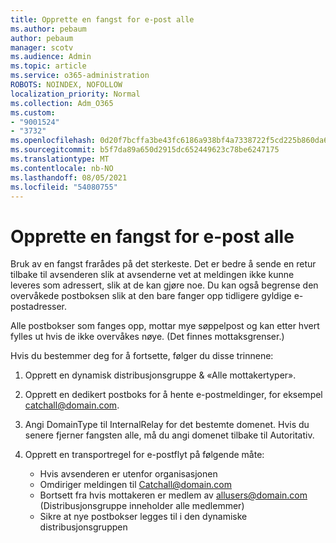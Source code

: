 ```yaml
---
title: Opprette en fangst for e-post alle
ms.author: pebaum
author: pebaum
manager: scotv
ms.audience: Admin
ms.topic: article
ms.service: o365-administration
ROBOTS: NOINDEX, NOFOLLOW
localization_priority: Normal
ms.collection: Adm_O365
ms.custom:
- "9001524"
- "3732"
ms.openlocfilehash: 0d20f7bcffa3be43fc6186a938bf4a7338722f5cd225b860da6357398db26a69
ms.sourcegitcommit: b5f7da89a650d2915dc652449623c78be6247175
ms.translationtype: MT
ms.contentlocale: nb-NO
ms.lasthandoff: 08/05/2021
ms.locfileid: "54080755"
---
```

# <a name="create-an-email-catch-all"></a>Opprette en fangst for e-post alle

Bruk av en fangst frarådes på det sterkeste. Det er bedre å sende en retur tilbake til avsenderen slik at avsenderne vet at meldingen ikke kunne leveres som adressert, slik at de kan gjøre noe. Du kan også begrense den overvåkede postboksen slik at den bare fanger opp tidligere gyldige e-postadresser. 

Alle postbokser som fanges opp, mottar mye søppelpost og kan etter hvert fylles ut hvis de ikke overvåkes nøye. (Det finnes mottaksgrenser.) 

Hvis du bestemmer deg for å fortsette, følger du disse trinnene:

1. Opprett en dynamisk distribusjonsgruppe & «Alle mottakertyper».

2. Opprett en dedikert postboks for å hente e-postmeldinger, for eksempel catchall@domain.com.

3. Angi DomainType til InternalRelay for det bestemte domenet. Hvis du senere fjerner fangsten alle, må du angi domenet tilbake til Autoritativ.

4. Opprett en transportregel for e-postflyt på følgende måte:

    - Hvis avsenderen er utenfor organisasjonen
    - Omdiriger meldingen til Catchall@domain.com
    - Bortsett fra hvis mottakeren er medlem av allusers@domain.com (Distribusjonsgruppe inneholder alle medlemmer)
    - Sikre at nye postbokser legges til i den dynamiske distribusjonsgruppen
